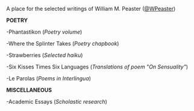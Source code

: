 A place for the selected writings of William M. Peaster ([@WPeaster](https://twitter.com/WPeaster))

<b>POETRY</b>

-Phantastikon (<i>Poetry volume</i>)

-Where the Splinter Takes (<i>Poetry chapbook</i>)

-Strawberries (<i>Selected haiku</i>)

-Six Kisses Times Six Languages (<i>Translations of poem "On Sensuality"</i>)

-Le Parolas (<i>Poems in Interlingua</i>)

<b>MISCELLANEOUS</b>

-Academic Essays (<i>Scholastic research</i>)
